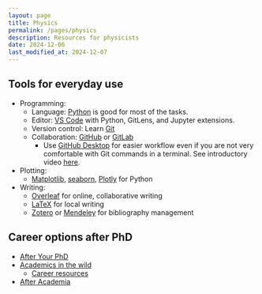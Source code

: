 ```yaml
---
layout: page
title: Physics
permalink: /pages/physics
description: Resources for physicists
date: 2024-12-06
last_modified_at: 2024-12-07
---
```

## Tools for everyday use
-  Programming:
    - Language: [Python](https://www.python.org/) is good for most of the tasks.
    - Editor: [VS Code](https://code.visualstudio.com/) with Python, GitLens, and Jupyter extensions.
    - Version control: Learn [Git](https://git-scm.com/)
    - Collaboration: [GitHub](https://github.com) or [GitLab](https://gitlab.com)
        - Use [GitHub Desktop](https://desktop.github.com/) for easier workflow even if you are not very comfortable with Git commands in a terminal. See introductory video [here](https://www.youtube.com/watch?v=qUYkRWGWntE).
-  Plotting:
    -   [Matplotlib](https://matplotlib.org/), [seaborn](https://seaborn.pydata.org/), [Plotly](https://plotly.com/) for Python
-   Writing:
    -  [Overleaf](https://www.overleaf.com/) for online, collaborative writing
    -  [LaTeX](https://www.latex-project.org/) for local writing
    - [Zotero](https://www.zotero.org/) or [Mendeley](https://www.mendeley.com/) for bibliography management    

## Career options after PhD 
-  [After Your PhD](https://afteryourphd.com/)
-  [Academics in the wild](https://academicsinthewild.com/)
    -   [Career resources](https://resources.academicsinthewild.com/)
-  [After Academia](https://www.ashleyruba.com/)




    

